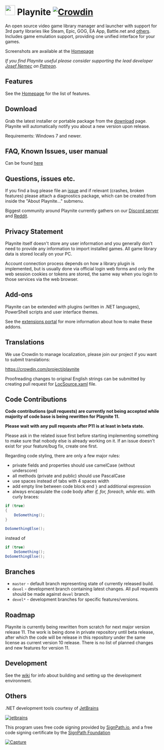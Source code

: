
# <img src="https://playnite.link/applogo.png" width="32">  Playnite [![Crowdin](https://badges.crowdin.net/playnite/localized.svg)](https://crowdin.com/project/playnite)
An open source video game library manager and launcher with support for 3rd party libraries like Steam, Epic, GOG, EA App, Battle.net and [others](https://playnite.link/addons.html). Includes game emulation support, providing one unified interface for your games.

Screenshots are available at the [Homepage](http://playnite.link/)

*If you find Playnite useful please consider supporting the lead developer [Josef Nemec](https://github.com/JosefNemec) on [Patreon](https://www.patreon.com/playnite).*

Features
---------

See the [Homepage](http://playnite.link/) for the list of features.

Download
---------

Grab the latest installer or portable package from the [download](https://playnite.link/download.html) page. Playnite will automatically notify you about a new version upon release.

Requirements: Windows 7 and newer.

FAQ, Known Issues, user manual
---------
Can be found [here](https://api.playnite.link/docs/)

Questions, issues etc.
---------
If you find a bug please file an [issue](https://github.com/JosefNemec/Playnite/issues) and if relevant (crashes, broken features) please attach a diagnostics package, which can be created from inside the "About Playnite..." submenu.

Biggest community around Playnite currently gathers on our [Discord server](https://playnite.link/discord) and [Reddit](https://www.reddit.com/r/playnite/).

Privacy Statement
---------
Playnite itself doesn't store any user information and you generally don't need to provide any information to import installed games. All game library data is stored locally on your PC.

Account connection process depends on how a library plugin is implemented, but is usually done via official login web forms and only the web session cookies or tokens are stored, the same way when you login to those services via the web browser.

Add-ons
---------
Playnite can be extended with plugins (written in .NET languages), PowerShell scripts and user interface themes.

See the [extensions portal](https://api.playnite.link/docs/tutorials/index.html) for more information about how to make these addons.

Translations
---------

We use Crowdin to manage localization, please join our project if you want to submit translations:

https://crowdin.com/project/playnite

Proofreading changes to original English strings can be submitted by creating pull request for [LocSource.xaml](https://github.com/JosefNemec/Playnite/blob/devel/source/Playnite/Localization/LocSource.xaml) file.

Code Contributions
---------

**Code contributions (pull requests) are currently not being accepted while majority of code base is being rewritten for Playnite 11.**

**Please wait with any pull requests after P11 is at least in beta state.**

Please ask in the related issue first before starting implementing something to make sure that nobody else is already working on it. If an issue doesn't exist for your feature/bug fix, create one first.

Regarding code styling, there are only a few major rules:

- private fields and properties should use camelCase (without underscore)
- all methods (private and public) should use PascalCase
- use spaces instead of tabs with 4 spaces width
- add empty line between code block end `}` and additional expression
- always encapsulate the code body after *if, for, foreach, while* etc. with curly braces:

```csharp
if (true)
{
    DoSomething();
}

DoSomethingElse();
```

instead of

```csharp
if (true)
    DoSomething();
DoSomethingElse();
```

Branches
---------
* `master` - default branch representing state of currently released build.
* `devel` - development branch containing latest changes. All pull requests should be made against `devel` branch.
* `devel*` - development branches for specific features/versions.

Roadmap
---------

Playnite is currently being rewritten from scratch for next major version release 11. The work is being done in private repository until beta release, after which the code will be release in this repository under the same license as current version 10 release. There is no list of planned changes and new features for version 11.

Development
---------

See the [wiki](https://github.com/JosefNemec/Playnite/wiki/Building) for info about building and setting up the development environment.

Others
---------

.NET development tools courtesy of [JetBrains](https://www.jetbrains.com/?from=Playnite)

[![jetbrains](https://user-images.githubusercontent.com/3874087/128503701-884cdae4-3283-4d67-8ad1-6103e777a660.png)](https://www.jetbrains.com/?from=Playnite)

This program uses free code signing provided by [SignPath.io](https://signpath.io?utm_source=foundation&utm_medium=github&utm_campaign=playnite), and a free code signing certificate by the [SignPath Foundation](https://signpath.org?utm_source=foundation&utm_medium=github&utm_campaign=playnite)

[![Capture](https://user-images.githubusercontent.com/3874087/128503363-9c39f8cd-9900-4a8b-83f2-81359d4fc731.PNG)](https://about.signpath.io?utm_source=foundation&utm_medium=github&utm_campaign=playnite)
